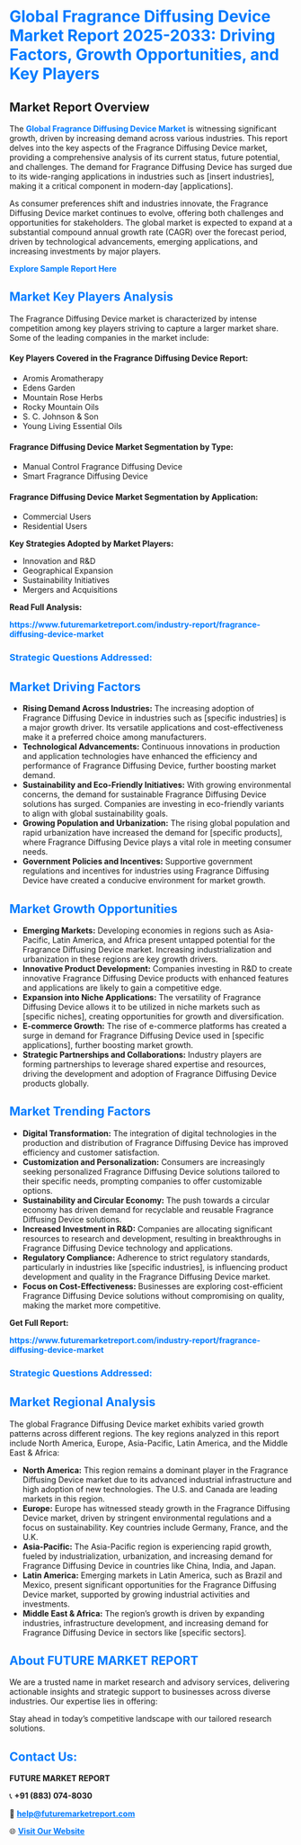 <h1 style="color: #007BFF;">Global Fragrance Diffusing Device Market Report 2025-2033: Driving Factors, Growth Opportunities, and Key Players</h1>

<section id="overview">
<h2>Market Report Overview</h2>
<p>The <a href="https://www.futuremarketreport.com/industry-report/fragrance-diffusing-device-market" style="color: #007BFF; text-decoration: none;"><strong>Global Fragrance Diffusing Device Market</strong></a> is witnessing significant growth, driven by increasing demand across various industries. This report delves into the key aspects of the Fragrance Diffusing Device market, providing a comprehensive analysis of its current status, future potential, and challenges. The demand for Fragrance Diffusing Device has surged due to its wide-ranging applications in industries such as [insert industries], making it a critical component in modern-day [applications].</p>
<p>As consumer preferences shift and industries innovate, the Fragrance Diffusing Device market continues to evolve, offering both challenges and opportunities for stakeholders. The global market is expected to expand at a substantial compound annual growth rate (CAGR) over the forecast period, driven by technological advancements, emerging applications, and increasing investments by major players.</p>
</section>

<section id="overview">
<p><a href="https://www.futuremarketreport.com/request-sample/reportId=51570" style="color: #007BFF; text-decoration: none;"><strong>Explore Sample Report Here</strong></a></p>
</section>

<section id="key-players">
<h2 style="color: #007BFF;">Market Key Players Analysis</h2>
<p>The Fragrance Diffusing Device market is characterized by intense competition among key players striving to capture a larger market share. Some of the leading companies in the market include:</p>
<h4>Key Players Covered in the Fragrance Diffusing Device Report:</h4>
<ul><li>Aromis Aromatherapy</li><li>Edens Garden</li><li>Mountain Rose Herbs</li><li>Rocky Mountain Oils</li><li>S. C. Johnson &amp; Son</li><li>Young Living Essential Oils</li></ul>
<h4>Fragrance Diffusing Device Market Segmentation by Type:</h4>
<ul><li>Manual Control Fragrance Diffusing Device</li><li>Smart Fragrance Diffusing Device</li></ul>

<h4>Fragrance Diffusing Device Market Segmentation by Application:</h4>
<ul><li>Commercial Users</li><li>Residential Users</li></ul>
<p><strong>Key Strategies Adopted by Market Players:</strong></p>
<ul>
<li>Innovation and R&D</li>
<li>Geographical Expansion</li>
<li>Sustainability Initiatives</li>
<li>Mergers and Acquisitions</li>
</ul>
</section>

<section>
<p><strong>Read Full Analysis: </strong></p><a href="https://www.futuremarketreport.com/industry-report/fragrance-diffusing-device-market" style="color: #007BFF; text-decoration: none;"><strong>https://www.futuremarketreport.com/industry-report/fragrance-diffusing-device-market</strong></a>
<h3 style="color: #007BFF;">Strategic Questions Addressed:</h3>
</section>

<section id="driving-factors">
<h2 style="color: #007BFF;">Market Driving Factors</h2>
<ul>
<li><strong>Rising Demand Across Industries:</strong> The increasing adoption of Fragrance Diffusing Device in industries such as [specific industries] is a major growth driver. Its versatile applications and cost-effectiveness make it a preferred choice among manufacturers.</li>
<li><strong>Technological Advancements:</strong> Continuous innovations in production and application technologies have enhanced the efficiency and performance of Fragrance Diffusing Device, further boosting market demand.</li>
<li><strong>Sustainability and Eco-Friendly Initiatives:</strong> With growing environmental concerns, the demand for sustainable Fragrance Diffusing Device solutions has surged. Companies are investing in eco-friendly variants to align with global sustainability goals.</li>
<li><strong>Growing Population and Urbanization:</strong> The rising global population and rapid urbanization have increased the demand for [specific products], where Fragrance Diffusing Device plays a vital role in meeting consumer needs.</li>
<li><strong>Government Policies and Incentives:</strong> Supportive government regulations and incentives for industries using Fragrance Diffusing Device have created a conducive environment for market growth.</li>
</ul>
</section>

<section id="growth-opportunities">
<h2 style="color: #007BFF;">Market Growth Opportunities</h2>
<ul>
<li><strong>Emerging Markets:</strong> Developing economies in regions such as Asia-Pacific, Latin America, and Africa present untapped potential for the Fragrance Diffusing Device market. Increasing industrialization and urbanization in these regions are key growth drivers.</li>
<li><strong>Innovative Product Development:</strong> Companies investing in R&D to create innovative Fragrance Diffusing Device products with enhanced features and applications are likely to gain a competitive edge.</li>
<li><strong>Expansion into Niche Applications:</strong> The versatility of Fragrance Diffusing Device allows it to be utilized in niche markets such as [specific niches], creating opportunities for growth and diversification.</li>
<li><strong>E-commerce Growth:</strong> The rise of e-commerce platforms has created a surge in demand for Fragrance Diffusing Device used in [specific applications], further boosting market growth.</li>
<li><strong>Strategic Partnerships and Collaborations:</strong> Industry players are forming partnerships to leverage shared expertise and resources, driving the development and adoption of Fragrance Diffusing Device products globally.</li>
</ul>
</section>

<section id="trending-factors">
<h2 style="color: #007BFF;">Market Trending Factors</h2>
<ul>
<li><strong>Digital Transformation:</strong> The integration of digital technologies in the production and distribution of Fragrance Diffusing Device has improved efficiency and customer satisfaction.</li>
<li><strong>Customization and Personalization:</strong> Consumers are increasingly seeking personalized Fragrance Diffusing Device solutions tailored to their specific needs, prompting companies to offer customizable options.</li>
<li><strong>Sustainability and Circular Economy:</strong> The push towards a circular economy has driven demand for recyclable and reusable Fragrance Diffusing Device solutions.</li>
<li><strong>Increased Investment in R&D:</strong> Companies are allocating significant resources to research and development, resulting in breakthroughs in Fragrance Diffusing Device technology and applications.</li>
<li><strong>Regulatory Compliance:</strong> Adherence to strict regulatory standards, particularly in industries like [specific industries], is influencing product development and quality in the Fragrance Diffusing Device market.</li>
<li><strong>Focus on Cost-Effectiveness:</strong> Businesses are exploring cost-efficient Fragrance Diffusing Device solutions without compromising on quality, making the market more competitive.</li>
</ul>
</section>

<section>
<p><strong>Get Full Report: </strong></p><a href="https://www.futuremarketreport.com/industry-report/fragrance-diffusing-device-market" style="color: #007BFF; text-decoration: none;"><strong>https://www.futuremarketreport.com/industry-report/fragrance-diffusing-device-market</strong></a>
<h3 style="color: #007BFF;">Strategic Questions Addressed:</h3>
</section>


<section id="regional-analysis">
<h2 style="color: #007BFF;">Market Regional Analysis</h2>
<p>The global Fragrance Diffusing Device market exhibits varied growth patterns across different regions. The key regions analyzed in this report include North America, Europe, Asia-Pacific, Latin America, and the Middle East & Africa:</p>
<ul>
<li><strong>North America:</strong> This region remains a dominant player in the Fragrance Diffusing Device market due to its advanced industrial infrastructure and high adoption of new technologies. The U.S. and Canada are leading markets in this region.</li>
<li><strong>Europe:</strong> Europe has witnessed steady growth in the Fragrance Diffusing Device market, driven by stringent environmental regulations and a focus on sustainability. Key countries include Germany, France, and the U.K.</li>
<li><strong>Asia-Pacific:</strong> The Asia-Pacific region is experiencing rapid growth, fueled by industrialization, urbanization, and increasing demand for Fragrance Diffusing Device in countries like China, India, and Japan.</li>
<li><strong>Latin America:</strong> Emerging markets in Latin America, such as Brazil and Mexico, present significant opportunities for the Fragrance Diffusing Device market, supported by growing industrial activities and investments.</li>
<li><strong>Middle East & Africa:</strong> The region’s growth is driven by expanding industries, infrastructure development, and increasing demand for Fragrance Diffusing Device in sectors like [specific sectors].</li>
</ul>
</section>

<footer>
<h2 style="color: #007BFF;">About FUTURE MARKET REPORT</h2>
<p>We are a trusted name in market research and advisory services, delivering actionable insights and strategic support to businesses across diverse industries. Our expertise lies in offering:</p>

<p>Stay ahead in today’s competitive landscape with our tailored research solutions.</p>

<h2 style="color: #007BFF;">Contact Us:</h2>
<p><strong>FUTURE MARKET REPORT</strong></p>
<p>📞 <strong>+91 (883) 074-8030</strong></p>
<p>📧 <strong><a href="mailto:help@futuremarketreport.com" style="color: #007BFF;">help@futuremarketreport.com</a></strong></p>
<p>🌐 <strong><a href="https://www.futuremarketreport.com/" style="color: #007BFF;">Visit Our Website</a></strong></p>
</footer>